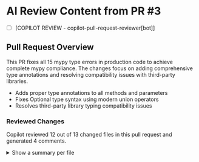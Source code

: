 # AI Review Content from PR #3

- [ ] [COPILOT REVIEW - copilot-pull-request-reviewer[bot]]
## Pull Request Overview

This PR fixes all 15 mypy type errors in production code to achieve complete mypy compliance. The changes focus on adding comprehensive type annotations and resolving compatibility issues with third-party libraries.

- Adds proper type annotations to all methods and parameters
- Fixes Optional type syntax using modern union operators
- Resolves third-party library typing compatibility issues

### Reviewed Changes

Copilot reviewed 12 out of 13 changed files in this pull request and generated 4 comments.

<details>
<summary>Show a summary per file</summary>

| File | Description |
|---

- [ ] [DIFF BLOCK - coderabbitai[bot] - tests/test_error_recovery_bugs.py:64-68]
> --- a/swag_mcp/services/swag_manager.py
> +++ b/swag_mcp/services/swag_manager.py
> @@ async def _safe_write_file(self, path, content, description, use_lock=True):
>      try:
>          # existing write logic, e.g. aiofiles.open or Path.write_text
>          ...
>      except OSError as e:
> +        # Immediately propagate “No space left on device” errors
> +        if e.errno == errno.ENOSPC:
> +            raise
>          logger.warning(f"Error during {description}: {e}. Retrying...", exc_info=e)
>          # existing retry/backoff logic
>          ...
>---

- [ ] [DIFF BLOCK - coderabbitai[bot] - tests/test_error_recovery_bugs.py:64-68]
>  [tool.poetry.dev-dependencies]
> +docker = "^6.0.0"  # ensure the Docker SDK for Python is available for tests
>---

- [ ] [DIFF BLOCK - coderabbitai[bot] - tests/test_error_recovery_bugs.py:64-68]
>  [project.optional-dependencies]
>  tests = [
> +    "docker>=6.0.0",
>      # other test dependencies…
>  ]
>---

- [ ] [DIFF BLOCK - coderabbitai[bot] - tests/test_error_recovery_bugs.py:64-68]
> -    service_name: str = Field(
> -        ...,
> -        pattern=r"^[a-zA-Z0-9_-]+$",
> -    )
> +    service_name: str = Field(
> +        ...,
> +        # Allow Unicode letters, numbers, hyphens, and underscores
> +        pattern=r"^[\p{L}0-9_-]+$",
> +    )
>---

- [ ] [DIFF BLOCK - coderabbitai[bot] - tests/test_error_recovery_bugs.py:64-68]
> -                time.sleep(0.1)
> +                import asyncio
> +                await asyncio.sleep(0.1)
>---

- [ ] [DIFF BLOCK - coderabbitai[bot] - tests/test_error_recovery_bugs.py:64-68]
> -        for i in range(10):
> -            backup_name = (
> -                f"{config_name}.backup.{int(time.time()) - (40 * 24 * 60 * 60) - i}"  # 40+ days old
> -            )
> -            backup_file = swag_service.config_path / backup_name
> -            backup_file.write_text(f"# Old backup {i}")
> -            backup_files.append(backup_file)
> +        for i in range(10):
> +            # 40+ days old, distinct timestamps
> +            old_time = time.time() - (40 * 24 * 60 * 60) - i
> +            from datetime import datetime
> +            old_ts = datetime.fromtimestamp(old_time).strftime("%Y%m%d_%H%M%S_%f")
> +            backup_name = f"{config_name}.backup.{old_ts}"
> +            backup_file = swag_service.config_path / backup_name
> +            backup_file.write_text(f"# Old backup {i}")
> +            # Ensure filesystem age reflects “old”
> +            import os
> +            os.utime(backup_file, (old_time, old_time))
> +            backup_files.append(backup_file)
>---

- [ ] [AI PROMPT - pyproject.toml:120]
In pyproject.toml around lines 117 to 120, the mypy overrides currently ignore
missing imports for both "regex" and "aiohttp"; remove "regex" from the list so
mypy will use the newly added types-regex stubs and only keep
ignore_missing_imports = true for "aiohttp" (or remove aiohttp as well if you
add its stubs). Update the module array to only include "aiohttp" and leave
ignore_missing_imports unchanged for that entry.---

- [ ] [AI PROMPT - pyproject.toml:128]
In pyproject.toml around lines 125-128: remove the duplicated
[dependency-groups] dev = [...] block entirely, and instead add
"types-regex>=2025.7.34.20250809" into the existing [tool.uv] dev-dependencies
section (the uv-managed dev-dependencies you already use) so there is a single
source of truth for dev dependencies; ensure the entry uses the same
quoting/format style as other uv dev-dependencies and update any
ordering/comments to keep the file consistent.---

- [ ] [AI PROMPT - swag_mcp/utils/validators.py:427]
In swag_mcp/utils/validators.py around lines 425-427, there is a commented-out
computation of full_codepoint for surrogate pairs that should not remain as dead
code; either remove those commented lines or wire the computation into
diagnostics: if you opt to remove, delete the three commented lines; if you opt
to use it, uncomment and compute full_codepoint = 0x10000 + ((codepoint -
0xD800) << 10) + (next_codepoint - 0xDC00) and include that value (preferably
hex-formatted) in the exception/log message raised when surrogate-pair handling
fails so diagnostics include the actual combined codepoint.---

- [ ] [AI PROMPT - swag_mcp/utils/validators.py:559]
In swag_mcp/utils/validators.py around line 559, the boolean guard "return not
(len(decoded_text.strip()) == 0 and len(sample) > 0)" is correct but dense;
introduce a named boolean (e.g., is_decoded_empty_with_sample =
len(decoded_text.strip()) == 0 and len(sample) > 0) and then return the negation
(return not is_decoded_empty_with_sample) to improve readability.---

- [ ] [AI PROMPT - tests/test_behavior_services.py:245]
In tests/test_behavior_services.py around lines 243 to 245, the test asserts the
config file exists but the create call was commented out; restore the create
step by invoking the create call inline and awaiting it to avoid unused
variables (e.g., await
swag_service.create_config(SwagConfigRequest(**base_config))) before asserting
config_file.exists(), and remove the commented-out request/result lines.---

- [ ] [AI PROMPT - tests/test_concurrency_race_bugs.py:96]
In tests/test_concurrency_race_bugs.py around lines 93 to 96, the assertion
checking validation error wording is too narrow and can false-negative across
implementations; broaden the set of keywords (e.g., add synonyms like "format",
"syntax", "illegal", "unsupported", "malformed") and perform the membership
check case-insensitively (lowercase the error message before checking) so the
assertion accepts common variant phrasings while still ensuring user-friendly
messages.---

- [ ] [AI PROMPT - tests/test_concurrency_race_bugs.py:456]
In tests/test_concurrency_race_bugs.py around lines 455-456, the lock_errors
aggregation was commented out and should be reintroduced for visibility: restore
the list comprehension that collects results indicating a lock-related error
(e.g., lock_errors = [r for r in results if isinstance(r, str) and "lock_error"
in r]) but do not treat those as test failures; instead keep the existing
failure check focused on non-lock errors (filter results for errors that are not
lock-related) and optionally log or print lock_errors for debugging so they
appear in test output without causing the assertion to fail.---

- [ ] [AI PROMPT - tests/test_docker_chaos_bugs.py:152]
In tests/test_docker_chaos_bugs.py around lines 145-152 the multi-line string
expression creates a tuple (triggering the SyntaxWarning about a string object
not being callable) and the function signature uses a default of
num_lines=num_lines which is confusing; change the function signature to def
generate_large_logs(num_lines): and replace the tuple-producing multi-line
expression with a single string (either by placing the literal parts adjacent or
concatenating with +) so log_entry becomes one continuous f-string containing
the timestamp, level, message and extra text, then yield log_entry.encode() as
before.---

- [ ] [AI PROMPT - tests/test_error_recovery_bugs.py:182]
In tests/test_error_recovery_bugs.py around lines 181-182, the test expects an
OSError/PermissionError/FileNotFoundError but the partial-write mock does not
actually raise, so the code path never triggers the exception; update the test
so the mocked partial-write operation explicitly raises an OSError (or
PermissionError) when invoked (e.g., configure the mock's side_effect to raise
an OSError with an appropriate errno) so that await
swag_service.update_config(edit_request) enters the error path and the
pytest.raises assertion succeeds; keep the pytest.raises tuple but ensure the
mock raises one of those exceptions.---

- [ ] [AI PROMPT - tests/test_error_recovery_bugs.py:407]
In tests/test_error_recovery_bugs.py around lines 406-407, the test currently
expects OSError/PermissionError/FileNotFoundError but the code raises ValueError
("Configuration file context-cleanup-test.conf contains binary content or is
unsafe to read") when permissions are 0o000; update the test to include
ValueError in the pytest.raises tuple (or assert that a ValueError with the
expected message is raised) so the test accepts the actual, expected behavior.---

- [ ] [AI PROMPT - tests/test_template_injection_bugs.py:44]
In tests/test_template_injection_bugs.py around lines 40 to 44, the payload is
wrapped in parentheses with a trailing comma which makes it a 1-element tuple;
remove the trailing comma and surrounding parentheses so the entry is a plain
string (i.e., make it a single quoted string containing the payload), and
optionally annotate the ssti_payloads list with List[str] or add a runtime
assertion like assert all(isinstance(p, str) for p in ssti_payloads) to catch
regressions.
